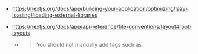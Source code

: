 - https://nextjs.org/docs/app/building-your-application/optimizing/lazy-loading#loading-external-libraries
- https://nextjs.org/docs/app/api-reference/file-conventions/layout#root-layouts

  - > You should not manually add <head> tags such as <title> and <meta>

- https://nextjs.org/docs/app/api-reference/next-config-js/output#how-it-works
